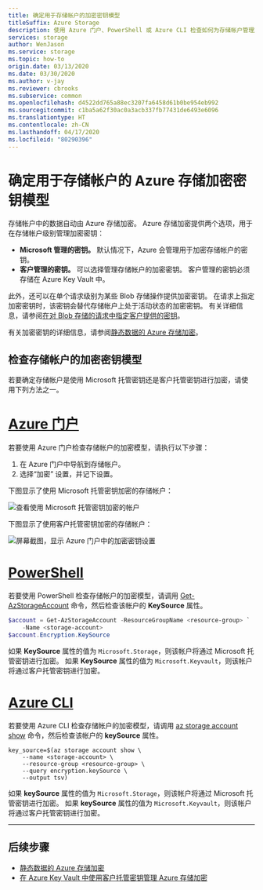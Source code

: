 ```yaml
---
title: 确定用于存储帐户的加密密钥模型
titleSuffix: Azure Storage
description: 使用 Azure 门户、PowerShell 或 Azure CLI 检查如何为存储帐户管理加密密钥。 密钥可能由 Microsoft 管理（默认设置），或由客户管理。 客户管理的密钥必须存储在 Azure Key Vault 中。
services: storage
author: WenJason
ms.service: storage
ms.topic: how-to
origin.date: 03/13/2020
ms.date: 03/30/2020
ms.author: v-jay
ms.reviewer: cbrooks
ms.subservice: common
ms.openlocfilehash: d4522dd765a88ec3207fa6458d61b0be954eb992
ms.sourcegitcommit: c1ba5a62f30ac0a3acb337fb77431de6493e6096
ms.translationtype: HT
ms.contentlocale: zh-CN
ms.lasthandoff: 04/17/2020
ms.locfileid: "80290396"
---
```

# <a name="determine-which-azure-storage-encryption-key-model-is-in-use-for-the-storage-account"></a>确定用于存储帐户的 Azure 存储加密密钥模型

存储帐户中的数据自动由 Azure 存储加密。 Azure 存储加密提供两个选项，用于在存储帐户级别管理加密密钥：

- **Microsoft 管理的密钥。** 默认情况下，Azure 会管理用于加密存储帐户的密钥。
- **客户管理的密钥。** 可以选择管理存储帐户的加密密钥。 客户管理的密钥必须存储在 Azure Key Vault 中。

此外，还可以在单个请求级别为某些 Blob 存储操作提供加密密钥。 在请求上指定加密密钥时，该密钥会替代存储帐户上处于活动状态的加密密钥。 有关详细信息，请参阅[在对 Blob 存储的请求中指定客户提供的密钥](../blobs/storage-blob-customer-provided-key.md)。

有关加密密钥的详细信息，请参阅[静态数据的 Azure 存储加密](storage-service-encryption.md)。

## <a name="check-the-encryption-key-model-for-the-storage-account"></a>检查存储帐户的加密密钥模型

若要确定存储帐户是使用 Microsoft 托管密钥还是客户托管密钥进行加密，请使用下列方法之一。

# <a name="azure-portal"></a>[Azure 门户](#tab/portal)

若要使用 Azure 门户检查存储帐户的加密模型，请执行以下步骤：

1. 在 Azure 门户中导航到存储帐户。
1. 选择“加密”  设置，并记下设置。

下图显示了使用 Microsoft 托管密钥加密的存储帐户：

![查看使用 Microsoft 托管密钥加密的帐户](media/storage-encryption-key-model-get/microsoft-managed-encryption-key-setting-portal.png)

下图显示了使用客户托管密钥加密的存储帐户：

![屏幕截图，显示 Azure 门户中的加密密钥设置](media/storage-encryption-key-model-get/customer-managed-encryption-key-setting-portal.png)

# <a name="powershell"></a>[PowerShell](#tab/powershell)

若要使用 PowerShell 检查存储帐户的加密模型，请调用 [Get-AzStorageAccount](https://docs.microsoft.com/powershell/module/az.storage/get-azstorageaccount) 命令，然后检查该帐户的 **KeySource** 属性。

```powershell
$account = Get-AzStorageAccount -ResourceGroupName <resource-group> `
    -Name <storage-account>
$account.Encryption.KeySource
```

如果 **KeySource** 属性的值为 `Microsoft.Storage`，则该帐户将通过 Microsoft 托管密钥进行加密。 如果 **KeySource** 属性的值为 `Microsoft.Keyvault`，则该帐户将通过客户托管密钥进行加密。

# <a name="azure-cli"></a>[Azure CLI](#tab/cli)

若要使用 Azure CLI 检查存储帐户的加密模型，请调用 [az storage account show](/cli/storage/account#az-storage-account-show) 命令，然后检查该帐户的 **keySource** 属性。

```azurecli
key_source=$(az storage account show \
    --name <storage-account> \
    --resource-group <resource-group> \
    --query encryption.keySource \
    --output tsv)
```

如果 **keySource** 属性的值为 `Microsoft.Storage`，则该帐户将通过 Microsoft 托管密钥进行加密。 如果 **keySource** 属性的值为 `Microsoft.Keyvault`，则该帐户将通过客户托管密钥进行加密。

---

## <a name="next-steps"></a>后续步骤

- [静态数据的 Azure 存储加密](storage-service-encryption.md)
- [在 Azure Key Vault 中使用客户托管密钥管理 Azure 存储加密](encryption-customer-managed-keys.md)